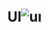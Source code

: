 # UI![uı](https://user-images.githubusercontent.com/104096128/211216626-96b7194a-b9c7-4353-bf71-1f4dc59e0e81.PNG)
